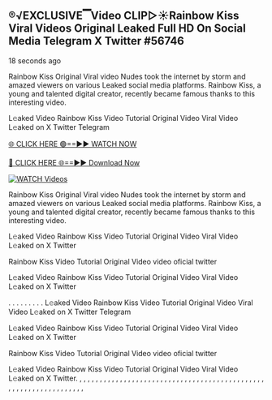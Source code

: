 ## ®️√EXCLUSIVE▔Video CLIP▷☀️Rainbow Kiss Viral Videos Original Leaked Full HD On Social Media Telegram X Twitter #56746

18 seconds ago

Rainbow Kiss Original Viral video Nudes took the internet by storm and amazed viewers on various Leaked social media platforms. Rainbow Kiss, a young and talented digital creator, recently became famous thanks to this interesting video.

L𝚎aked Video Rainbow Kiss Video Tutorial Original Video Viral Video L𝚎aked on X Twitter Telegram

[🌐 CLICK HERE 🟢==►► WATCH NOW](https://cutt.ly/re6HKfmV)

[🔴 CLICK HERE 🌐==►► Download Now](https://cutt.ly/re6HKfmV)

[![WATCH Videos](https://i.imgur.com/dJHk4Zq.gif)](https://cutt.ly/re6HKfmV)

Rainbow Kiss Original Viral video Nudes took the internet by storm and amazed viewers on various Leaked social media platforms. Rainbow Kiss, a young and talented digital creator, recently became famous thanks to this interesting video.

L𝚎aked Video Rainbow Kiss Video Tutorial Original Video Viral Video L𝚎aked on X Twitter

Rainbow Kiss Video Tutorial Original Video video oficial twitter

L𝚎aked Video Rainbow Kiss Video Tutorial Original Video Viral Video L𝚎aked on X Twitter

. . . . . . . . . L𝚎aked Video Rainbow Kiss Video Tutorial Original Video Viral Video L𝚎aked on X Twitter Telegram

L𝚎aked Video Rainbow Kiss Video Tutorial Original Video Viral Video L𝚎aked on X Twitter

Rainbow Kiss Video Tutorial Original Video video oficial twitter

L𝚎aked Video Rainbow Kiss Video Tutorial Original Video Viral Video L𝚎aked on X Twitter.
,
,
,
,
,
,
,
,
,
,
,
,
,
,
,
,
,
,
,
,
,
,
,
,
,
,
,
,
,
,
,
,
,
,
,
,
,
,
,
,
,
,
,
,
,
,
,
,
,
,
,
,
,
,
,
,
,
,
,
,
,
,
,
,
,